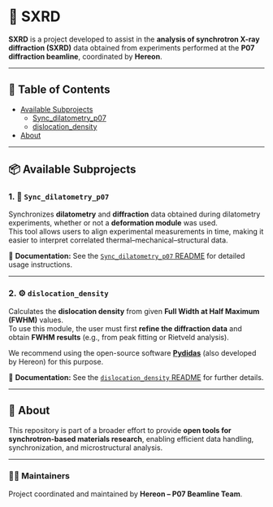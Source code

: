 # 🧩 SXRD

**SXRD** is a project developed to assist in the **analysis of synchrotron X-ray diffraction (SXRD)** data obtained from experiments performed at the **P07 diffraction beamline**, coordinated by **Hereon**.

---

## 📖 Table of Contents
- [Available Subprojects](#-available-subprojects)
  - [Sync_dilatometry_p07](./Sync_dilatometry_p07/README.md)
  - [dislocation_density](./dislocation_density/README.md)
- [About](#-about)

---

## 📦 Available Subprojects

### 1. 🔗 `Sync_dilatometry_p07`

Synchronizes **dilatometry** and **diffraction** data obtained during dilatometry experiments, whether or not a **deformation module** was used.  
This tool allows users to align experimental measurements in time, making it easier to interpret correlated thermal–mechanical–structural data.

📘 **Documentation:** See the [`Sync_dilatometry_p07` README](./Sync_dilatometry_p07/README.md) for detailed usage instructions.

---

### 2. ⚙️ `dislocation_density`

Calculates the **dislocation density** from given **Full Width at Half Maximum (FWHM)** values.  
To use this module, the user must first **refine the diffraction data** and obtain **FWHM results** (e.g., from peak fitting or Rietveld analysis).

We recommend using the open-source software **[Pydidas](https://github.com/hereon-github/pydidas)** (also developed by Hereon) for this purpose.

📘 **Documentation:** See the [`dislocation_density` README](./dislocation_density/README.md) for further details.

---

## 🧠 About

This repository is part of a broader effort to provide **open tools for synchrotron-based materials research**, enabling efficient data handling, synchronization, and microstructural analysis.

---

### 🧑‍💻 Maintainers
Project coordinated and maintained by **Hereon – P07 Beamline Team**.


